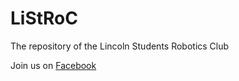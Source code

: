 # LiStRoC
The repository of the Lincoln Students Robotics Club

Join us on [Facebook](https://www.facebook.com/groups/LiStRoC/) 


